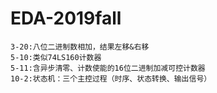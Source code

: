 # EDA-2019fall
	3-20:八位二进制数相加，结果左移&右移
	5-10:类似74LS160计数器
	5-11:含异步清零、计数使能的16位二进制加减可控计数器
	10-2:状态机：三个主控过程（时序、状态转换、输出信号）
